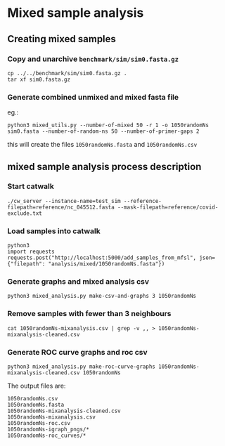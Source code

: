 # Mixed sample analysis

## Creating mixed samples

### Copy and unarchive `benchmark/sim/sim0.fasta.gz`

    cp ../../benchmark/sim/sim0.fasta.gz .
    tar xf sim0.fasta.gz

### Generate combined unmixed and mixed fasta file

eg.:

    python3 mixed_utils.py --number-of-mixed 50 -r 1 -o 1050randomNs sim0.fasta --number-of-random-ns 50 --number-of-primer-gaps 2

this will create the files `1050randomNs.fasta` and `1050randomNs.csv`

## mixed sample analysis process description

### Start catwalk

    ./cw_server --instance-name=test_sim --reference-filepath=reference/nc_045512.fasta --mask-filepath=reference/covid-exclude.txt

### Load samples into catwalk

    python3
    import requests
    requests.post("http://localhost:5000/add_samples_from_mfsl", json={"filepath": "analysis/mixed/1050randomNs.fasta"})

### Generate graphs and mixed analysis csv

    python3 mixed_analysis.py make-csv-and-graphs 3 1050randomNs

### Remove samples with fewer than 3 neighbours

    cat 1050randomNs-mixanalysis.csv | grep -v ,, > 1050randomNs-mixanalysis-cleaned.csv

### Generate ROC curve graphs and roc csv

    python3 mixed_analysis.py make-roc-curve-graphs 1050randomNs-mixanalysis-cleaned.csv 1050randomNs

The output files are:

    1050randomNs.csv
    1050randomNs.fasta
    1050randomNs-mixanalysis-cleaned.csv
    1050randomNs-mixanalysis.csv
    1050randomNs-roc.csv
    1050randomNs-igraph_pngs/*
    1050randomNs-roc_curves/*
